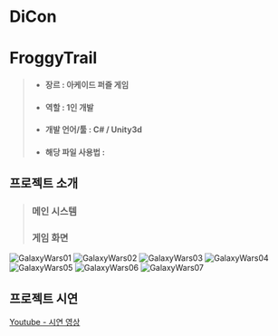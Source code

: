 # DiCon
# FroggyTrail
> * #### 장르 : 아케이드 퍼즐 게임
> * #### 역할 : 1인 개발
> * #### 개발 언어/툴 : C# / Unity3d
> * #### 해당 파일 사용법 : 

## 프로젝트 소개
> 
> ### 메인 시스템
> ### 게임 화면
![GalaxyWars01](https://user-images.githubusercontent.com/40797534/56102123-ac62c300-5f65-11e9-8b03-c39e0627c82c.png)
![GalaxyWars02](https://user-images.githubusercontent.com/40797534/56102124-ac62c300-5f65-11e9-9092-71d75f2cc710.png)
![GalaxyWars03](https://user-images.githubusercontent.com/40797534/56102126-ac62c300-5f65-11e9-8453-fbba268944b2.png)
![GalaxyWars04](https://user-images.githubusercontent.com/40797534/56102127-acfb5980-5f65-11e9-8a2f-9b69bdf404fa.png)
![GalaxyWars05](https://user-images.githubusercontent.com/40797534/56102128-acfb5980-5f65-11e9-80a5-80e0741cb61b.png)
![GalaxyWars06](https://user-images.githubusercontent.com/40797534/56102129-acfb5980-5f65-11e9-9950-dce412a4f022.png)
![GalaxyWars07](https://user-images.githubusercontent.com/40797534/56102122-ac62c300-5f65-11e9-8ef3-993cf56965fe.png)

## 프로젝트 시연
[Youtube - 시연 영상](https://www.youtube.com/)
